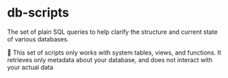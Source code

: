 # db-scripts

The set of plain SQL queries to help clarify the structure and current state of various databases.

:bookmark: This set of scripts only works with system tables, views, and functions. It retrieves only metadata about your database, and does not interact with your actual data
